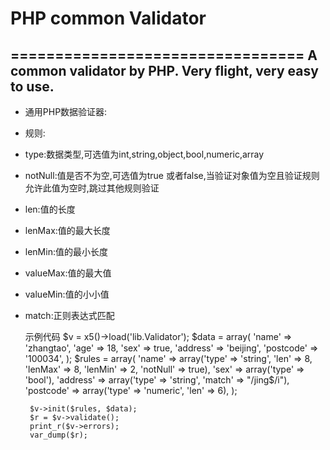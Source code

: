 # PHP common Validator
=================================
A common validator by PHP. Very flight, very easy to use.
------------------------------------------------------------
 * 通用PHP数据验证器:
 * 规则:
 * type:数据类型,可选值为int,string,object,bool,numeric,array
 * notNull:值是否不为空,可选值为true 或者false,当验证对象值为空且验证规则允许此值为空时,跳过其他规则验证
 * len:值的长度
 * lenMax:值的最大长度
 * lenMin:值的最小长度
 * valueMax:值的最大值 
 * valueMin:值的小小值
 * match:正则表达式匹配


    示例代码
        $v = x5()->load('lib.Validator');
        $data = array(
            'name' => 'zhangtao',
            'age' => 18,
            'sex' => true,
            'address' => 'beijing',
            'postcode' => '100034',
        );
        $rules = array(
            'name' => array('type' => 'string', 'len' => 8, 'lenMax' => 8, 'lenMin' => 2, 'notNull' => true),
            'sex' => array('type' => 'bool'),
            'address' => array('type' => 'string', 'match' => "/jing$/i"),
            'postcode' => array('type' => 'numeric', 'len' => 6),
        );
        
        $v->init($rules, $data);
        $r = $v->validate();
        print_r($v->errors);
        var_dump($r);
